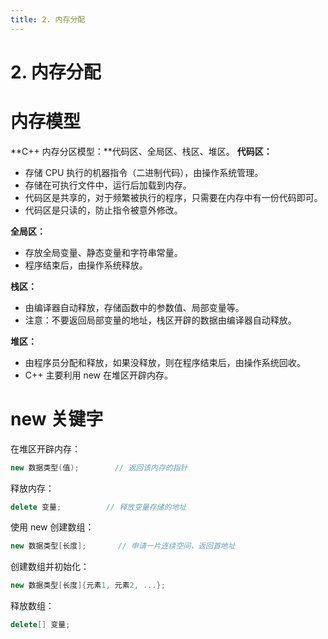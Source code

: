 ```yaml
---
title: 2. 内存分配
---
```


# 2. 内存分配

# 内存模型

**C++ 内存分区模型：**代码区、全局区、栈区、堆区。
**代码区：**

- 存储 CPU 执行的机器指令（二进制代码），由操作系统管理。
- 存储在可执行文件中，运行后加载到内存。
- 代码区是共享的，对于频繁被执行的程序，只需要在内存中有一份代码即可。
- 代码区是只读的，防止指令被意外修改。

**全局区：**

- 存放全局变量、静态变量和字符串常量。
- 程序结束后，由操作系统释放。

**栈区：**

- 由编译器自动释放，存储函数中的参数值、局部变量等。
- 注意：不要返回局部变量的地址，栈区开辟的数据由编译器自动释放。

**堆区：**

- 由程序员分配和释放，如果没释放，则在程序结束后，由操作系统回收。
- C++ 主要利用 new 在堆区开辟内存。

# new 关键字

在堆区开辟内存：

```cpp
new 数据类型(值);		// 返回该内存的指针
```

释放内存：

```cpp
delete 变量;			// 释放变量存储的地址
```

使用 new 创建数组：

```cpp
new 数据类型[长度];		// 申请一片连续空间，返回首地址
```

创建数组并初始化：

```cpp
new 数据类型[长度]{元素1, 元素2, ...};
```

释放数组：

```cpp
delete[] 变量;
```
